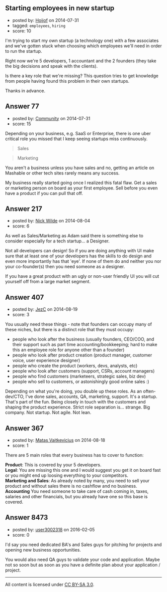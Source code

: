 ## Starting employees in new startup

- posted by: [Hoijof](https://stackexchange.com/users/1591324/hoijof) on 2014-07-31
- tagged: `employees`, `hiring`
- score: 10

I'm trying to start my own startup (a technology one) with a few associates and we've gotten stuck when choosing which employees we'll need in order to run the startup.

Right now we're 5 developers, 1 accountant and the 2 founders (they take the big decisions and speak with the clients). 

Is there a key role that we're missing? This question tries to get knowledge from people having found this problem in their own startups.

Thanks in advance.


## Answer 77

- posted by: [Community](https://stackexchange.com/users/-1/community) on 2014-07-31
- score: 15

Depending on your business, e.g. SaaS or Enterprise, there is one uber critical role you missed that I keep seeing startups miss continuously.

> Sales
 

> Marketing

You aren't a business unless you have sales and no, getting an article on Mashable or other tech sites rarely means any success.

My business really started going once I realized this fatal flaw. Get a sales or marketing person on board as your first employee. Sell before you even have a product if you can pull that off.




## Answer 217

- posted by: [Nick Wilde](https://stackexchange.com/users/454046/nick-wilde) on 2014-08-04
- score: 6

As well as Sales/Marketing as Adam said there is something else to consider especially for a tech startup... a Designer.

Not all developers can design! So if you are doing anything with UI make sure that at least one of your developers has the skills to do design and even more importantly has that 'eye'. If none of them do and neither you nor your co-founder(s) then you need someone as a designer.

If you have a great product with an ugly or non-user friendly UI you will cut yourself off from a large market segment.


## Answer 407

- posted by: [JezC](https://stackexchange.com/users/87431/jezc) on 2014-08-19
- score: 3

You usually need these things - note that founders can occupy many of these niches, but there is a distinct role that they must occupy:

* people who look after the business (usually founders, CEO/COO, and their support such as part time accounting/bookkeeping; hard to make this an employee role for anyone other than a founder)
* people who look after product creation (product manager, customer voice, user experience designer)
* people who create the product (workers, devs, analysts, etc)
* people who look after customers (support, CSRs, account managers)
* people who find customers (marketeers, strategic sales, biz dev)
* people who sell to customers, or astonishingly good online sales :)

Depending on what you're doing, you double up these roles. As an often-dev/CTO, I've done sales, accounts, QA, marketing, support. It's a startup. That's part of the fun. Being closely in touch with the customers and shaping the product experience. Strict role separation is... strange. Big company. Not startup. Not agile. Not lean.


## Answer 367

- posted by: [Matas Vaitkevicius](https://stackexchange.com/users/1636408/matas-vaitkevicius) on 2014-08-18
- score: 1

There are 5 main roles that every business has to cover to function:

**Product**: This is covered by your 5 developers.   
**Legal**: You are missing this one and I would suggest you get it on board fast or you might end up loosing everything to your competitors.   
**Marketing and Sales**: As already noted by many, you need to sell your product and without sales there is no cashflow and no business.  
**Accounting** You need someone to take care of cash coming in, taxes, salaries and other financials, but you already have one so this base is covered.



## Answer 8473

- posted by: [user3002318](https://stackexchange.com/users/3598313/user3002318) on 2016-02-05
- score: 0

I'd say you need dedicated BA's and Sales guys for pitching for projects and opening new business opportunities.

You would also need QA guys to validate your code and application. Maybe not so soon but as soon as you have a definite plan about your application / project.



---

All content is licensed under [CC BY-SA 3.0](https://creativecommons.org/licenses/by-sa/3.0/).
